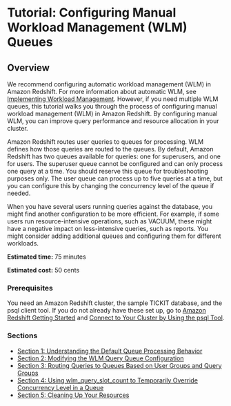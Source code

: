 # Tutorial: Configuring Manual Workload Management \(WLM\) Queues<a name="tutorial-configuring-workload-management"></a>

## Overview<a name="tutorial-wlm-overview"></a>

We recommend configuring automatic workload management \(WLM\) in Amazon Redshift\. For more information about automatic WLM, see [Implementing Workload Management](cm-c-implementing-workload-management.md)\. However, if you need multiple WLM queues, this tutorial walks you through the process of configuring manual workload management \(WLM\) in Amazon Redshift\. By configuring manual WLM, you can improve query performance and resource allocation in your cluster\.

Amazon Redshift routes user queries to queues for processing\. WLM defines how those queries are routed to the queues\. By default, Amazon Redshift has two queues available for queries: one for superusers, and one for users\. The superuser queue cannot be configured and can only process one query at a time\. You should reserve this queue for troubleshooting purposes only\. The user queue can process up to five queries at a time, but you can configure this by changing the concurrency level of the queue if needed\. 

When you have several users running queries against the database, you might find another configuration to be more efficient\. For example, if some users run resource\-intensive operations, such as VACUUM, these might have a negative impact on less\-intensive queries, such as reports\. You might consider adding additional queues and configuring them for different workloads\. 

**Estimated time:** 75 minutes

**Estimated cost:** 50 cents

### Prerequisites<a name="tutorial-wlm-prereq"></a>

You need an Amazon Redshift cluster, the sample TICKIT database, and the psql client tool\. If you do not already have these set up, go to [Amazon Redshift Getting Started](https://docs.aws.amazon.com/redshift/latest/gsg/getting-started.html) and [Connect to Your Cluster by Using the psql Tool](https://docs.aws.amazon.com/redshift/latest/mgmt/connecting-from-psql.html)\. 

### Sections<a name="tutorial-wlm-steps"></a>
+ [Section 1: Understanding the Default Queue Processing Behavior](tutorial-wlm-understanding-default-processing.md)
+ [Section 2: Modifying the WLM Query Queue Configuration](tutorial-wlm-modifying-wlm-configuration.md)
+ [Section 3: Routing Queries to Queues Based on User Groups and Query Groups](tutorial-wlm-routing-queries-to-queues.md)
+ [Section 4: Using wlm\_query\_slot\_count to Temporarily Override Concurrency Level in a Queue](tutorial-wlm-query-slot-count.md)
+ [Section 5: Cleaning Up Your Resources](tutorial-wlm-cleaning-up-resources.md)